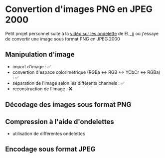 # Convertion d'images PNG en JPEG 2000

Petit projet personnel suite à la [vidéo sur les ondelette](https://www.youtube.com/watch?v=vpmlGMZSpvQ) de EL_jj où j'essaye de convertir une image sous format PNG en JPEG 2000

## Manipulation d'image

- import d'image : :white_check_mark:
- convertion d'espace colorimétrique (RGBa <-> RGB <-> YCbCr <-> RGBa) : :white_check_mark:
- séparation de l'image selon les différents channels : :white_check_mark:
- reconstruction de l'image  : :x:

## Décodage des images sous format PNG

## Compression à l'aide d'ondelettes

- utilisation de différentes ondelettes

## Encodage sous format JPEG
